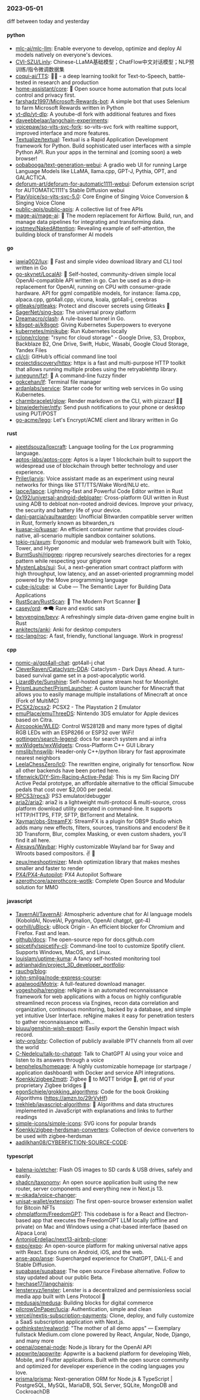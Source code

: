### 2023-05-01
diff between today and yesterday

#### python
* [mlc-ai/mlc-llm](https://github.com/mlc-ai/mlc-llm): Enable everyone to develop, optimize and deploy AI models natively on everyone's devices.
* [CVI-SZU/Linly](https://github.com/CVI-SZU/Linly): Chinese-LLaMA基础模型；ChatFlow中文对话模型；NLP预训练/指令微调数据集
* [coqui-ai/TTS](https://github.com/coqui-ai/TTS): 🐸💬 - a deep learning toolkit for Text-to-Speech, battle-tested in research and production
* [home-assistant/core](https://github.com/home-assistant/core): 🏡 Open source home automation that puts local control and privacy first.
* [farshadz1997/Microsoft-Rewards-bot](https://github.com/farshadz1997/Microsoft-Rewards-bot): A simple bot that uses Selenium to farm Microsoft Rewards written in Python
* [yt-dlp/yt-dlp](https://github.com/yt-dlp/yt-dlp): A youtube-dl fork with additional features and fixes
* [daveebbelaar/langchain-experiments](https://github.com/daveebbelaar/langchain-experiments): 
* [voicepaw/so-vits-svc-fork](https://github.com/voicepaw/so-vits-svc-fork): so-vits-svc fork with realtime support, improved interface and more features.
* [Textualize/textual](https://github.com/Textualize/textual): Textual is a Rapid Application Development framework for Python. Build sophisticated user interfaces with a simple Python API. Run your apps in the terminal and (coming soon) a web browser!
* [oobabooga/text-generation-webui](https://github.com/oobabooga/text-generation-webui): A gradio web UI for running Large Language Models like LLaMA, llama.cpp, GPT-J, Pythia, OPT, and GALACTICA.
* [deforum-art/deforum-for-automatic1111-webui](https://github.com/deforum-art/deforum-for-automatic1111-webui): Deforum extension script for AUTOMATIC1111's Stable Diffusion webui
* [PlayVoice/so-vits-svc-5.0](https://github.com/PlayVoice/so-vits-svc-5.0): Core Engine of Singing Voice Conversion & Singing Voice Clone
* [public-apis/public-apis](https://github.com/public-apis/public-apis): A collective list of free APIs
* [mage-ai/mage-ai](https://github.com/mage-ai/mage-ai): 🧙 The modern replacement for Airflow. Build, run, and manage data pipelines for integrating and transforming data.
* [jostmey/NakedAttention](https://github.com/jostmey/NakedAttention): Revealing example of self-attention, the building block of transformer AI models

#### go
* [iawia002/lux](https://github.com/iawia002/lux): 👾 Fast and simple video download library and CLI tool written in Go
* [go-skynet/LocalAI](https://github.com/go-skynet/LocalAI): 🤖 Self-hosted, community-driven simple local OpenAI-compatible API written in go. Can be used as a drop-in replacement for OpenAI, running on CPU with consumer-grade hardware. API for ggml compatible models, for instance: llama.cpp, alpaca.cpp, gpt4all.cpp, vicuna, koala, gpt4all-j, cerebras
* [gitleaks/gitleaks](https://github.com/gitleaks/gitleaks): Protect and discover secrets using Gitleaks 🔑
* [SagerNet/sing-box](https://github.com/SagerNet/sing-box): The universal proxy platform
* [Dreamacro/clash](https://github.com/Dreamacro/clash): A rule-based tunnel in Go.
* [k8sgpt-ai/k8sgpt](https://github.com/k8sgpt-ai/k8sgpt): Giving Kubernetes Superpowers to everyone
* [kubernetes/minikube](https://github.com/kubernetes/minikube): Run Kubernetes locally
* [rclone/rclone](https://github.com/rclone/rclone): "rsync for cloud storage" - Google Drive, S3, Dropbox, Backblaze B2, One Drive, Swift, Hubic, Wasabi, Google Cloud Storage, Yandex Files
* [cli/cli](https://github.com/cli/cli): GitHub’s official command line tool
* [projectdiscovery/httpx](https://github.com/projectdiscovery/httpx): httpx is a fast and multi-purpose HTTP toolkit that allows running multiple probes using the retryablehttp library.
* [junegunn/fzf](https://github.com/junegunn/fzf): 🌸 A command-line fuzzy finder
* [gokcehan/lf](https://github.com/gokcehan/lf): Terminal file manager
* [ardanlabs/service](https://github.com/ardanlabs/service): Starter code for writing web services in Go using Kubernetes.
* [charmbracelet/glow](https://github.com/charmbracelet/glow): Render markdown on the CLI, with pizzazz! 💅🏻
* [binwiederhier/ntfy](https://github.com/binwiederhier/ntfy): Send push notifications to your phone or desktop using PUT/POST
* [go-acme/lego](https://github.com/go-acme/lego): Let's Encrypt/ACME client and library written in Go

#### rust
* [ajeetdsouza/loxcraft](https://github.com/ajeetdsouza/loxcraft): Language tooling for the Lox programming language.
* [aptos-labs/aptos-core](https://github.com/aptos-labs/aptos-core): Aptos is a layer 1 blockchain built to support the widespread use of blockchain through better technology and user experience.
* [Priler/jarvis](https://github.com/Priler/jarvis): Voice assistant made as an experiment using neural networks for things like STT/TTS/Wake Word/NLU etc.
* [lapce/lapce](https://github.com/lapce/lapce): Lightning-fast and Powerful Code Editor written in Rust
* [0x192/universal-android-debloater](https://github.com/0x192/universal-android-debloater): Cross-platform GUI written in Rust using ADB to debloat non-rooted android devices. Improve your privacy, the security and battery life of your device.
* [dani-garcia/vaultwarden](https://github.com/dani-garcia/vaultwarden): Unofficial Bitwarden compatible server written in Rust, formerly known as bitwarden_rs
* [kuasar-io/kuasar](https://github.com/kuasar-io/kuasar): An efficient container runtime that provides cloud-native, all-scenario multiple sandbox container solutions.
* [tokio-rs/axum](https://github.com/tokio-rs/axum): Ergonomic and modular web framework built with Tokio, Tower, and Hyper
* [BurntSushi/ripgrep](https://github.com/BurntSushi/ripgrep): ripgrep recursively searches directories for a regex pattern while respecting your gitignore
* [MystenLabs/sui](https://github.com/MystenLabs/sui): Sui, a next-generation smart contract platform with high throughput, low latency, and an asset-oriented programming model powered by the Move programming language
* [cube-js/cube](https://github.com/cube-js/cube): 📊 Cube — The Semantic Layer for Building Data Applications
* [RustScan/RustScan](https://github.com/RustScan/RustScan): 🤖 The Modern Port Scanner 🤖
* [casey/ord](https://github.com/casey/ord): 👁‍🗨 Rare and exotic sats
* [bevyengine/bevy](https://github.com/bevyengine/bevy): A refreshingly simple data-driven game engine built in Rust
* [ankitects/anki](https://github.com/ankitects/anki): Anki for desktop computers
* [roc-lang/roc](https://github.com/roc-lang/roc): A fast, friendly, functional language. Work in progress!

#### cpp
* [nomic-ai/gpt4all-chat](https://github.com/nomic-ai/gpt4all-chat): gpt4all-j chat
* [CleverRaven/Cataclysm-DDA](https://github.com/CleverRaven/Cataclysm-DDA): Cataclysm - Dark Days Ahead. A turn-based survival game set in a post-apocalyptic world.
* [LizardByte/Sunshine](https://github.com/LizardByte/Sunshine): Self-hosted game stream host for Moonlight.
* [PrismLauncher/PrismLauncher](https://github.com/PrismLauncher/PrismLauncher): A custom launcher for Minecraft that allows you to easily manage multiple installations of Minecraft at once (Fork of MultiMC)
* [PCSX2/pcsx2](https://github.com/PCSX2/pcsx2): PCSX2 - The Playstation 2 Emulator
* [emuPlace/emuThreeDS](https://github.com/emuPlace/emuThreeDS): Nintendo 3DS emulator for Apple devices based on Citra.
* [Aircoookie/WLED](https://github.com/Aircoookie/WLED): Control WS2812B and many more types of digital RGB LEDs with an ESP8266 or ESP32 over WiFi!
* [gottingen/search-legend](https://github.com/gottingen/search-legend): docs for search system and ai infra
* [wxWidgets/wxWidgets](https://github.com/wxWidgets/wxWidgets): Cross-Platform C++ GUI Library
* [nmslib/hnswlib](https://github.com/nmslib/hnswlib): Header-only C++/python library for fast approximate nearest neighbors
* [LeelaChessZero/lc0](https://github.com/LeelaChessZero/lc0): The rewritten engine, originally for tensorflow. Now all other backends have been ported here.
* [tjfenwick/DIY-Sim-Racing-Active-Pedal](https://github.com/tjfenwick/DIY-Sim-Racing-Active-Pedal): This is my Sim Racing DIY Active Pedal prototype, an affordable alternative to the official Simucube pedals that cost over $2,000 per pedal.
* [RPCS3/rpcs3](https://github.com/RPCS3/rpcs3): PS3 emulator/debugger
* [aria2/aria2](https://github.com/aria2/aria2): aria2 is a lightweight multi-protocol & multi-source, cross platform download utility operated in command-line. It supports HTTP/HTTPS, FTP, SFTP, BitTorrent and Metalink.
* [Xaymar/obs-StreamFX](https://github.com/Xaymar/obs-StreamFX): StreamFX is a plugin for OBS® Studio which adds many new effects, filters, sources, transitions and encoders! Be it 3D Transform, Blur, complex Masking, or even custom shaders, you'll find it all here.
* [Alexays/Waybar](https://github.com/Alexays/Waybar): Highly customizable Wayland bar for Sway and Wlroots based compositors. ✌️ 🎉
* [zeux/meshoptimizer](https://github.com/zeux/meshoptimizer): Mesh optimization library that makes meshes smaller and faster to render
* [PX4/PX4-Autopilot](https://github.com/PX4/PX4-Autopilot): PX4 Autopilot Software
* [azerothcore/azerothcore-wotlk](https://github.com/azerothcore/azerothcore-wotlk): Complete Open Source and Modular solution for MMO

#### javascript
* [TavernAI/TavernAI](https://github.com/TavernAI/TavernAI): Atmospheric adventure chat for AI language models (KoboldAI, NovelAI, Pygmalion, OpenAI chatgpt, gpt-4)
* [gorhill/uBlock](https://github.com/gorhill/uBlock): uBlock Origin - An efficient blocker for Chromium and Firefox. Fast and lean.
* [github/docs](https://github.com/github/docs): The open-source repo for docs.github.com
* [spicetify/spicetify-cli](https://github.com/spicetify/spicetify-cli): Command-line tool to customize Spotify client. Supports Windows, MacOS, and Linux.
* [louislam/uptime-kuma](https://github.com/louislam/uptime-kuma): A fancy self-hosted monitoring tool
* [adrianhajdin/project_3D_developer_portfolio](https://github.com/adrianhajdin/project_3D_developer_portfolio): 
* [rauchg/blog](https://github.com/rauchg/blog): 
* [john-smilga/node-express-course](https://github.com/john-smilga/node-express-course): 
* [agalwood/Motrix](https://github.com/agalwood/Motrix): A full-featured download manager.
* [yogeshojha/rengine](https://github.com/yogeshojha/rengine): reNgine is an automated reconnaissance framework for web applications with a focus on highly configurable streamlined recon process via Engines, recon data correlation and organization, continuous monitoring, backed by a database, and simple yet intuitive User Interface. reNgine makes it easy for penetration testers to gather reconnaissance with…
* [biuuu/genshin-wish-export](https://github.com/biuuu/genshin-wish-export): Easily export the Genshin Impact wish record.
* [iptv-org/iptv](https://github.com/iptv-org/iptv): Collection of publicly available IPTV channels from all over the world
* [C-Nedelcu/talk-to-chatgpt](https://github.com/C-Nedelcu/talk-to-chatgpt): Talk to ChatGPT AI using your voice and listen to its answers through a voice
* [benphelps/homepage](https://github.com/benphelps/homepage): A highly customizable homepage (or startpage / application dashboard) with Docker and service API integrations.
* [Koenkk/zigbee2mqtt](https://github.com/Koenkk/zigbee2mqtt): Zigbee 🐝 to MQTT bridge 🌉, get rid of your proprietary Zigbee bridges 🔨
* [egonSchiele/grokking_algorithms](https://github.com/egonSchiele/grokking_algorithms): Code for the book Grokking Algorithms (https://amzn.to/29rVyHf)
* [trekhleb/javascript-algorithms](https://github.com/trekhleb/javascript-algorithms): 📝 Algorithms and data structures implemented in JavaScript with explanations and links to further readings
* [simple-icons/simple-icons](https://github.com/simple-icons/simple-icons): SVG icons for popular brands
* [Koenkk/zigbee-herdsman-converters](https://github.com/Koenkk/zigbee-herdsman-converters): Collection of device converters to be used with zigbee-herdsman
* [aadilkhan08/CYBERFICTION-SOURCE-CODE](https://github.com/aadilkhan08/CYBERFICTION-SOURCE-CODE): 

#### typescript
* [balena-io/etcher](https://github.com/balena-io/etcher): Flash OS images to SD cards & USB drives, safely and easily.
* [shadcn/taxonomy](https://github.com/shadcn/taxonomy): An open source application built using the new router, server components and everything new in Next.js 13.
* [w-okada/voice-changer](https://github.com/w-okada/voice-changer): 
* [unisat-wallet/extension](https://github.com/unisat-wallet/extension): The first open-source browser extension wallet for Bitcoin NFTs
* [ohmplatform/FreedomGPT](https://github.com/ohmplatform/FreedomGPT): This codebase is for a React and Electron-based app that executes the FreedomGPT LLM locally (offline and private) on Mac and Windows using a chat-based interface (based on Alpaca Lora)
* [AntonioErdeljac/next13-airbnb-clone](https://github.com/AntonioErdeljac/next13-airbnb-clone): 
* [expo/expo](https://github.com/expo/expo): An open-source platform for making universal native apps with React. Expo runs on Android, iOS, and the web.
* [anse-app/anse](https://github.com/anse-app/anse): Supercharged experience for ChatGPT, DALL-E and Stable Diffusion.
* [supabase/supabase](https://github.com/supabase/supabase): The open source Firebase alternative. Follow to stay updated about our public Beta.
* [hwchase17/langchainjs](https://github.com/hwchase17/langchainjs): 
* [lensterxyz/lenster](https://github.com/lensterxyz/lenster): Lenster is a decentralized and permissionless social media app built with Lens Protocol 🌿
* [medusajs/medusa](https://github.com/medusajs/medusa): Building blocks for digital commerce
* [pilcrowOnPaper/lucia](https://github.com/pilcrowOnPaper/lucia): Authentication, simple and clean
* [vercel/nextjs-subscription-payments](https://github.com/vercel/nextjs-subscription-payments): Clone, deploy, and fully customize a SaaS subscription application with Next.js.
* [gothinkster/realworld](https://github.com/gothinkster/realworld): "The mother of all demo apps" — Exemplary fullstack Medium.com clone powered by React, Angular, Node, Django, and many more
* [openai/openai-node](https://github.com/openai/openai-node): Node.js library for the OpenAI API
* [appwrite/appwrite](https://github.com/appwrite/appwrite): Appwrite is a backend platform for developing Web, Mobile, and Flutter applications. Built with the open source community and optimized for developer experience in the coding languages you love.
* [prisma/prisma](https://github.com/prisma/prisma): Next-generation ORM for Node.js & TypeScript | PostgreSQL, MySQL, MariaDB, SQL Server, SQLite, MongoDB and CockroachDB
